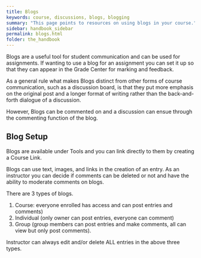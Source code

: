 ```yaml
---
title: Blogs
keywords: course, discussions, blogs, blogging
summary: "This page points to resources on using blogs in your course."
sidebar: handbook_sidebar
permalink: blogs.html
folder: the_handbook
---
```


Blogs are a useful tool for student communication and can be used for assignments. If wanting to use a blog for an assignment you can set it up so that they can appear in the Grade Center for marking and feedback.

As a general rule what makes Blogs distinct from other forms of course communication, such as a discussion board, is that they put more emphasis on the original post and a longer format of writing rather than the back-and-forth  dialogue of a discussion.

However, Blogs can be commented on and a discussion can ensue through the commenting function of the blog.


## Blog Setup

Blogs are available under Tools and you can link directly to them by creating a Course Link.

Blogs can use text, images, and links in the creation of an entry. As an instructor you can decide if comments can be deleted or not and have the ability to moderate comments on blogs.

There are 3 types of blogs.
1. Course: everyone enrolled has access and can post entries and comments)
2. Individual (only owner can post entries, everyone can comment)
3. Group (group members can post entries and make comments, all can view but only post comments).

Instructor can always edit and/or delete ALL entries in the above three types.
